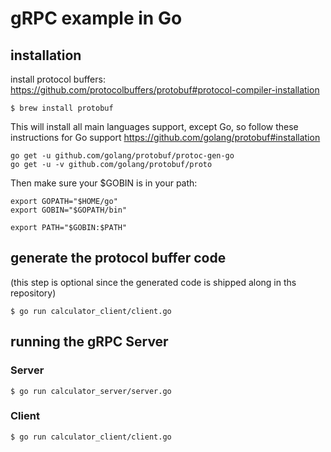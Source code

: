 # gRPC example in Go

## installation
install protocol buffers: https://github.com/protocolbuffers/protobuf#protocol-compiler-installation
````
$ brew install protobuf
````
This will install all main languages support, except Go, so follow these instructions for Go support https://github.com/golang/protobuf#installation
````
go get -u github.com/golang/protobuf/protoc-gen-go
go get -u -v github.com/golang/protobuf/proto
````
Then make sure your $GOBIN is in your path:
````
export GOPATH="$HOME/go"
export GOBIN="$GOPATH/bin"

export PATH="$GOBIN:$PATH"
````
## generate the protocol buffer code
(this step is optional since the generated code is shipped along in ths repository)
```
$ go run calculator_client/client.go
```

## running the gRPC Server
### Server
```
$ go run calculator_server/server.go
```
### Client
```
$ go run calculator_client/client.go
```